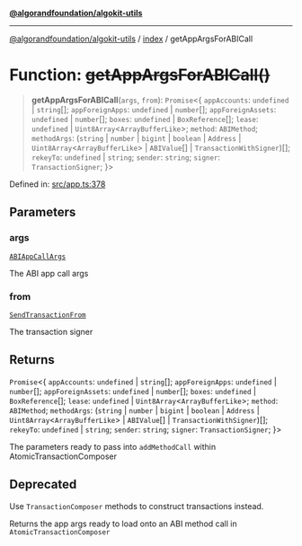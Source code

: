 [**@algorandfoundation/algokit-utils**](../../README.md)

***

[@algorandfoundation/algokit-utils](../../README.md) / [index](../README.md) / getAppArgsForABICall

# Function: ~~getAppArgsForABICall()~~

> **getAppArgsForABICall**(`args`, `from`): `Promise`\<\{ `appAccounts`: `undefined` \| `string`[]; `appForeignApps`: `undefined` \| `number`[]; `appForeignAssets`: `undefined` \| `number`[]; `boxes`: `undefined` \| `BoxReference`[]; `lease`: `undefined` \| `Uint8Array`\<`ArrayBufferLike`\>; `method`: `ABIMethod`; `methodArgs`: (`string` \| `number` \| `bigint` \| `boolean` \| `Address` \| `Uint8Array`\<`ArrayBufferLike`\> \| `ABIValue`[] \| `TransactionWithSigner`)[]; `rekeyTo`: `undefined` \| `string`; `sender`: `string`; `signer`: `TransactionSigner`; \}\>

Defined in: [src/app.ts:378](https://github.com/algorandfoundation/algokit-utils-ts/blob/main/src/app.ts#L378)

## Parameters

### args

[`ABIAppCallArgs`](../../types/app/type-aliases/ABIAppCallArgs.md)

The ABI app call args

### from

[`SendTransactionFrom`](../../types/transaction/type-aliases/SendTransactionFrom.md)

The transaction signer

## Returns

`Promise`\<\{ `appAccounts`: `undefined` \| `string`[]; `appForeignApps`: `undefined` \| `number`[]; `appForeignAssets`: `undefined` \| `number`[]; `boxes`: `undefined` \| `BoxReference`[]; `lease`: `undefined` \| `Uint8Array`\<`ArrayBufferLike`\>; `method`: `ABIMethod`; `methodArgs`: (`string` \| `number` \| `bigint` \| `boolean` \| `Address` \| `Uint8Array`\<`ArrayBufferLike`\> \| `ABIValue`[] \| `TransactionWithSigner`)[]; `rekeyTo`: `undefined` \| `string`; `sender`: `string`; `signer`: `TransactionSigner`; \}\>

The parameters ready to pass into `addMethodCall` within AtomicTransactionComposer

## Deprecated

Use `TransactionComposer` methods to construct transactions instead.

Returns the app args ready to load onto an ABI method call in `AtomicTransactionComposer`
